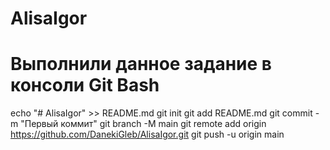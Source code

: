 # AlisaIgor

# Выполнили данное задание в консоли Git Bash
echo "# AlisaIgor" >> README.md
git init
git add README.md
git commit -m "Первый коммит"
git branch -M main
git remote add origin https://github.com/DanekiGleb/AlisaIgor.git
git push -u origin main
